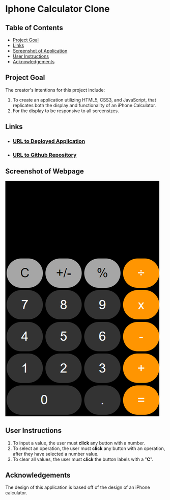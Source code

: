 # Iphone Calculator Clone

## Table of Contents
- [Project Goal](##Project-Goal)
- [Links](##Links)
- [Screenshot of Application](##Screenshot-of-Application)
- [User Instructions](##User-instructions)
- [Acknowledgements](##Acknowledgements)

## Project Goal
The creator's intentions for this project include:
1. To create an application utilizing HTML5, CSS3, and JavaScript, that replicates both the display and functionality of an iPhone Calculator.
2. For the display to be responsive to all screensizes.

## Links
- ### [URL to Deployed Application](https://inklein1997.github.io/iPhone-Calculator-Clone/)
- ### [URL to Github Repository](https://github.com/inklein1997/iPhone-Calculator-Clone)

## Screenshot of Webpage
![alt](./assets/images/application-screenshot.png)

## User Instructions
1. To input a value, the user must **click** any button with a number.
2. To select an operation, the user must **click** any button with an operation, after they have selected a number value.
3. To clear all values, the user must **click** the button labels with a "**C**".

## Acknowledgements
The design of this application is based off of the design of an iPhone calculator.